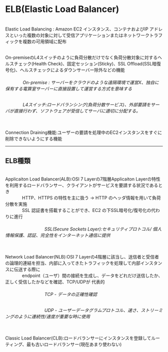 # ELB(Elastic Load Balancer)

<br>Elastic Load Balancing :  Amazon EC2 インスタンス、コンテナおよびIP アドレスといった複数の対象に対して受信アプリケーションまたはネットワークトラフィックを複数の可用領域に配布

<br>On-premiseのL4スイッチのように負荷分散だけでなく負荷分散対象に対するヘルスチェック(Health Check)、固定セッション(Sticky)、SSL Offload(SSL暗復号化)、ヘルスチェックによるダウンサーバー除外などの機能

<h6>&emsp;&emsp;&emsp;&emsp;On-premise : サーバーをクラウドのような遠隔環境で運営X、独自に保有する電算室サーバーに直接設置して運営する方式を意味する
  
<br>&emsp;&emsp;&emsp;&emsp;L4スイッチ:ロードバランシング(負荷分散サービス)、外部要請をサーバが直接行わず、ソフトウェアが受信してサーバに適切に分配する。</h6>

<br>Connection Draining機能:ユーザーの要請を処理中のEC2インスタンスをすぐに削除できないようにする機能

<hr>
<h2>ELB種類 </h2>
<br>Applicaiton Load Balancer(ALB):OSI 7 Layerの7階層Applicaiton Layerの特性を利用するロードバランサー、クライアントがサービスを要請する状況であるとき
<br> &emsp; &emsp; &emsp; HTTP、HTTPS の特性を主に扱う -> HTTP のヘッダ情報を用いて負荷分散を実施
<br> &emsp; &emsp; &emsp; SSL 認証書を搭載することができ、EC2 の下SSL暗号化/復号化の代わりに進行

<h6> &emsp; &emsp; &emsp; &emsp; &emsp; &emsp; &emsp; SSL(Secure Sockets Layer):セキュリティプロトコル/ 個人情報保護、認証、完全性をインターネット通信に提供 </h6>

<br> Network Load Balancer(NLB):OSI 7 Layerの4階層に該当し、送信者と受信者の論理的連結を担当、内部に入ってきたトラフィックを処理して内部インスタンスに伝送する際に
<br> &emsp; &emsp; &emsp; endpoint（ユーザ）間の接続を生成し、データをどれだけ送信したか、正しく受信したかなどを確認、TCP/UDPが 代表的

<h6> &emsp; &emsp; &emsp; &emsp; &emsp; &emsp; &emsp; TCP - データの正確性確認

<br> &emsp; &emsp; &emsp; &emsp; &emsp; &emsp; &emsp; UDP - ユーザーデータグラムプロトコル、速さ、ストリーミングのように連続性/速度が重要な時に使用</h6>

<br>Classic Load Balancer(CLB):ロードバランサーにインスタンスを登録してルーティング、最も古いロードバランサー(現在あまり使わない)

